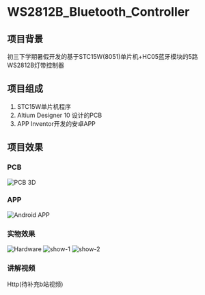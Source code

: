 # WS2812B_Bluetooth_Controller

## 项目背景
初三下学期暑假开发的基于STC15W(8051)单片机+HC05蓝牙模块的5路WS2812B灯带控制器

## 项目组成
1. STC15W单片机程序
2. Altium Designer 10 设计的PCB
3. APP Inventor开发的安卓APP

## 项目效果

### PCB
![PCB 3D](http://cdn.chiselos.com/pcb_3d.png)

### APP
![Android APP](http://cdn.chiselos.com/android_app_3.jpg)

### 实物效果
![Hardware](http://cdn.chiselos.com/hardware_2.jpg)
![show-1](http://cdn.chiselos.com/blue_display.jpg)
![show-2](http://cdn.chiselos.com/white_display.jpg)

### 讲解视频
Http(待补充b站视频)